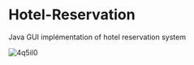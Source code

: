 # Hotel-Reservation
Java GUI implémentation of hotel reservation system 

![4q5il0](https://user-images.githubusercontent.com/42979064/102002025-c2202100-3d22-11eb-8d9c-85ba1003ed8b.gif)
